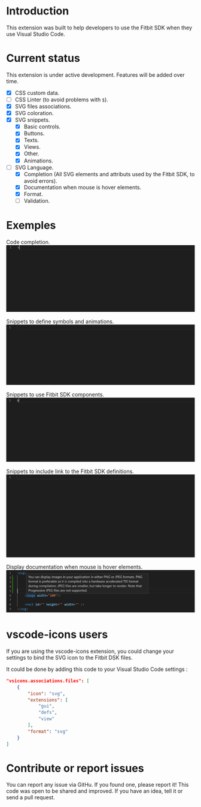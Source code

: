 # Introduction

This extension was built to help developers to use the Fitbit SDK when they use Visual Studio Code.

# Current status

This extension is under active development. Features will be added over time. 

- [x] CSS custom data.
- [ ] CSS Linter (to avoid problems with `$`).
- [x] SVG files associations.
- [x] SVG coloration.
- [x] SVG snippets.
    - [x] Basic controls.
    - [x] Buttons.
    - [x] Texts.
    - [x] Views.
    - [x] Other.
    - [x] Animations.
- [ ] SVG Language.
    - [x] Completion (All SVG elements and attributs used by the Fitbit SDK, to avoid errors).
    - [x] Documentation when mouse is hover elements.
    - [x] Format.
    - [ ] Validation.

# Exemples

Code completion.
![Make the edition of SVG easier](https://raw.githubusercontent.com/JeremyJeanson/fitbit-sdk-extension/main/Assets/demos/code-completion.gif)

Snippets to define symbols and animations.
![An easy way create a custom components](https://raw.githubusercontent.com/JeremyJeanson/fitbit-sdk-extension/main/Assets/demos/symbols.gif)

Snippets to use Fitbit SDK components.
![An easy way to use fitbit components components](https://raw.githubusercontent.com/JeremyJeanson/fitbit-sdk-extension/main/Assets/demos/components.gif)

Snippets to include link to the Fitbit SDK definitions.
![An easy way create add link to Fitbit definion files](https://raw.githubusercontent.com/JeremyJeanson/fitbit-sdk-extension/main/Assets/demos/defs.gif)

Display documentation when mouse is hover elements.
![Documentation](https://raw.githubusercontent.com/JeremyJeanson/fitbit-sdk-extension/main/Assets/demos/documentation.png)

# vscode-icons users
If you are using the vscode-icons extension, you could change your settings to bind the SVG icon to the Fitbit DSK files.

It could be done by adding this code to your Visual Studio Code settings :

```json
"vsicons.associations.files": [
    {
        "icon": "svg",
        "extensions": [
            "gui",
            "defs",
            "view"
        ],
        "format": "svg"
    }
]
```

# Contribute or report issues
You can report any issue via GitHu. If you found one, please report it! This code was open to be shared and improved. If you have an idea, tell it or send a pull request. 